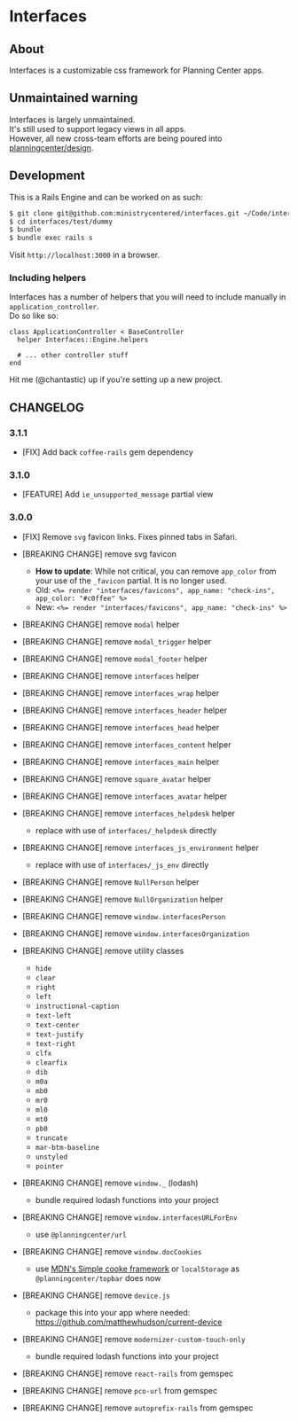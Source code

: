# Interfaces

## About

Interfaces is a customizable css framework for Planning Center apps.

## Unmaintained warning

Interfaces is largely unmaintained.  
It's still used to support legacy views in all apps.  
However, all new cross-team efforts are being poured into [planningcenter/design](https://github.com/planningcenter/design).

## Development

This is a Rails Engine and can be worked on as such:

```bash
$ git clone git@github.com:ministrycentered/interfaces.git ~/Code/interfaces
$ cd interfaces/test/dummy
$ bundle
$ bundle exec rails s
```

Visit `http://localhost:3000` in a browser.

### Including helpers

Interfaces has a number of helpers that you will need to include manually in `application_controller`.  
Do so like so:

```
class ApplicationController < BaseController
  helper Interfaces::Engine.helpers

  # ... other controller stuff
end
```

Hit me (@chantastic) up if you're setting up a new project.

## CHANGELOG

### 3.1.1

- [FIX] Add back `coffee-rails` gem dependency

### 3.1.0

- [FEATURE] Add `ie_unsupported_message` partial view

### 3.0.0

- [FIX] Remove `svg` favicon links. Fixes pinned tabs in Safari.
- [BREAKING CHANGE] remove svg favicon
  - **How to update**: While not critical, you can remove `app_color` from your use of the `_favicon` partial. It is no longer used.
  - Old: `<%= render "interfaces/favicons", app_name: "check-ins", app_color: "#c0ffee" %>`
  - New: `<%= render "interfaces/favicons", app_name: "check-ins" %>`
- [BREAKING CHANGE] remove `modal` helper
- [BREAKING CHANGE] remove `modal_trigger` helper
- [BREAKING CHANGE] remove `modal_footer` helper
- [BREAKING CHANGE] remove `interfaces` helper
- [BREAKING CHANGE] remove `interfaces_wrap` helper
- [BREAKING CHANGE] remove `interfaces_header` helper
- [BREAKING CHANGE] remove `interfaces_head` helper
- [BREAKING CHANGE] remove `interfaces_content` helper
- [BREAKING CHANGE] remove `interfaces_main` helper
- [BREAKING CHANGE] remove `square_avatar` helper
- [BREAKING CHANGE] remove `interfaces_avatar` helper
- [BREAKING CHANGE] remove `interfaces_helpdesk` helper
  - replace with use of `interfaces/_helpdesk` directly
- [BREAKING CHANGE] remove `interfaces_js_environment` helper
  - replace with use of `interfaces/_js_env` directly
- [BREAKING CHANGE] remove `NullPerson` helper
- [BREAKING CHANGE] remove `NullOrganization` helper
- [BREAKING CHANGE] remove `window.interfacesPerson`
- [BREAKING CHANGE] remove `window.interfacesOrganization`

- [BREAKING CHANGE] remove utility classes

  - `hide`
  - `clear`
  - `right`
  - `left`
  - `instructional-caption`
  - `text-left`
  - `text-center`
  - `text-justify`
  - `text-right`
  - `clfx`
  - `clearfix`
  - `dib`
  - `m0a`
  - `mb0`
  - `mr0`
  - `ml0`
  - `mt0`
  - `pb0`
  - `truncate`
  - `mar-btm-baseline`
  - `unstyled`
  - `pointer`

- [BREAKING CHANGE] remove `window._` (lodash)

  - bundle required lodash functions into your project

- [BREAKING CHANGE] remove `window.interfacesURLForEnv`

  - use `@planningcenter/url`

- [BREAKING CHANGE] remove `window.docCookies`

  - use [MDN's Simple cooke framework](https://developer.mozilla.org/en-US/docs/Web/API/Document/cookie/Simple_document.cookie_framework) or `localStorage` as `@planningcenter/topbar` does now

- [BREAKING CHANGE] remove `device.js`

  - package this into your app where needed: https://github.com/matthewhudson/current-device

- [BREAKING CHANGE] remove `modernizer-custom-touch-only`

  - bundle required lodash functions into your project

- [BREAKING CHANGE] remove `react-rails` from gemspec
- [BREAKING CHANGE] remove `pco-url` from gemspec
- [BREAKING CHANGE] remove `autoprefix-rails` from gemspec
